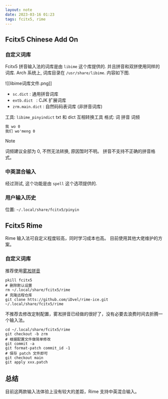 ```yaml
---
layout: note
date: 2023-03-16 01:23
tags: fcitx5, rime
---
```


## Fcitx5 Chinese Add On

### 自定义词库

Fcitx5 拼音输入法的词库是由 `libime` 这个库提供的. 并且拼音和双拼使用同样的词库.
Arch 系统上, 词库目录在 `/usr/share/libime`. 内容如下图.

![[libime词库文件.png]]

- `sc.dict` : 通用拼音词库
- `extb.dict ` : CJK 扩展词库
- `zrm.main.dict` : 自然码码表词库 (非拼音词库)

工具: `libime_pinyindict` txt 和 dict 互相转换工具
格式: 词 拼音 词频

```txt
我 wo 0
我们 wo'meng 0
```

> [!note]
> 词频建议全部为 0, 不然无法转换, 原因暂时不明。
> 拼音不支持不正确的拼音格式。

### 中英混合输入

经过测试, 这个功能是由 `spell` 这个选项提供的.

### 用户输入历史

位置: `~/.local/share/fcitx5/pinyin`

## Fcitx5 Rime

Rime 输入法可自定义程度较高，同时学习成本也高。
目前使用其他大佬维护的方案。

### 自定义词库

推荐使用[雾凇拼音](https://github.com/iDvel/rime-ice)

```shell
pkill fcitx5
# 删除默认设置
rm ~/.local/share/fcitx5/rime
# 克隆远程仓库
git clone htts://github.com/iDvel/rime-ice.git ~/.local/share/fcitx5/rime
```

不推荐去修改定制配置，雾凇拼音已经做的很好了，没有必要去浪费时间去折腾一个输入法。

```shell
cd ~/.local/share/fcitx5/rime
git checkout -b zrm
# 根据配置文件做简单修改
git commit -a
git format-patch commit_id -1
# 保存 patch 文件即可
git checkout main
git apply xxx.patch
```

## 总结

目前这两款输入法体验上没有较大的差距，Rime 支持中英混合输入。
